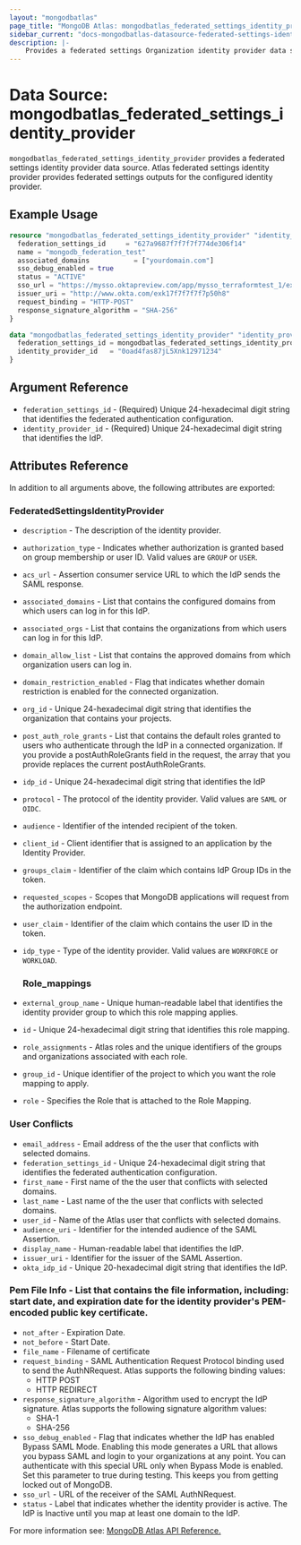 ```yaml
---
layout: "mongodbatlas"
page_title: "MongoDB Atlas: mongodbatlas_federated_settings_identity_provider"
sidebar_current: "docs-mongodbatlas-datasource-federated-settings-identity-provider"
description: |-
    Provides a federated settings Organization identity provider data source.
---
```


# Data Source: mongodbatlas_federated_settings_identity_provider

`mongodbatlas_federated_settings_identity_provider` provides a federated settings identity provider data source. Atlas federated settings identity provider provides federated settings outputs for the configured identity provider.

## Example Usage

```terraform
resource "mongodbatlas_federated_settings_identity_provider" "identity_provider" {
  federation_settings_id     = "627a9687f7f7f7f774de306f14"
  name = "mongodb_federation_test"
  associated_domains           = ["yourdomain.com"]
  sso_debug_enabled = true
  status = "ACTIVE"
  sso_url = "https://mysso.oktapreview.com/app/mysso_terraformtest_1/exk177f7f7f70h8/sso/saml"
  issuer_uri = "http://www.okta.com/exk17f7f7f7f7p50h8"
  request_binding = "HTTP-POST"
  response_signature_algorithm = "SHA-256"
}

data "mongodbatlas_federated_settings_identity_provider" "identity_provider_ds" {
  federation_settings_id = mongodbatlas_federated_settings_identity_provider.identity_provider.id
  identity_provider_id   = "0oad4fas87jL5Xnk12971234"
}

```

## Argument Reference

* `federation_settings_id` - (Required) Unique 24-hexadecimal digit string that identifies the federated authentication configuration.
* `identity_provider_id` - (Required) Unique 24-hexadecimal digit string that identifies the IdP. 

## Attributes Reference

In addition to all arguments above, the following attributes are exported:


### FederatedSettingsIdentityProvider

* `description` - The description of the identity provider.
* `authorization_type` - Indicates whether authorization is granted based on group membership or user ID. Valid values are `GROUP` or `USER`.
* `acs_url` - Assertion consumer service URL to which the IdP sends the SAML response.
* `associated_domains` - List that contains the configured domains from which users can log in for this IdP.
* `associated_orgs` - List that contains the organizations from which users can log in for this IdP.
* `domain_allow_list` - List that contains the approved domains from which organization users can log in.
* `domain_restriction_enabled` - Flag that indicates whether domain restriction is enabled for the connected organization.
* `org_id` - Unique 24-hexadecimal digit string that identifies the organization that contains your projects.
* `post_auth_role_grants` - List that contains the default roles granted to users who authenticate through the IdP in a connected organization. If you provide a postAuthRoleGrants field in the request, the array that you provide replaces the current postAuthRoleGrants.
* `idp_id` - Unique 24-hexadecimal digit string that identifies the IdP
* `protocol` - The protocol of the identity provider. Valid values are `SAML` or `OIDC`.
* `audience` - Identifier of the intended recipient of the token.
* `client_id` - Client identifier that is assigned to an application by the Identity Provider.
* `groups_claim` - Identifier of the claim which contains IdP Group IDs in the token.
* `requested_scopes` - Scopes that MongoDB applications will request from the authorization endpoint.
* `user_claim` - Identifier of the claim which contains the user ID in the token.
* `idp_type` - Type of the identity provider. Valid values are `WORKFORCE` or `WORKLOAD`.

  ### Role_mappings
* `external_group_name` - Unique human-readable label that identifies the identity provider group to which this role mapping applies.
* `id` - Unique 24-hexadecimal digit string that identifies this role mapping.
* `role_assignments` - Atlas roles and the unique identifiers of the groups and organizations associated with each role.
* `group_id` - Unique identifier of the project to which you want the role mapping to apply.
* `role` - Specifies the Role that is attached to the Role Mapping.
### User Conflicts
* `email_address` - Email address of the the user that conflicts with selected domains.
* `federation_settings_id` - Unique 24-hexadecimal digit string that identifies the federated authentication configuration.
* `first_name` - First name of the the user that conflicts with selected domains.
* `last_name` - Last name of the the user that conflicts with selected domains.
* `user_id` - Name of the Atlas user that conflicts with selected domains.
* `audience_uri` - Identifier for the intended audience of the SAML Assertion.
* `display_name` - Human-readable label that identifies the IdP.
* `issuer_uri` - Identifier for the issuer of the SAML Assertion.
* `okta_idp_id` - Unique 20-hexadecimal digit string that identifies the IdP.
### Pem File Info - List that contains the file information, including: start date, and expiration date for the identity provider's PEM-encoded public key certificate.
* `not_after` - Expiration  Date.
* `not_before` - Start Date.
* `file_name` - Filename of certificate
* `request_binding` - SAML Authentication Request Protocol binding used to send the AuthNRequest. Atlas supports the following binding values:
    - HTTP POST
    - HTTP REDIRECT
* `response_signature_algorithm` - Algorithm used to encrypt the IdP signature. Atlas supports the following signature algorithm values:
    - SHA-1
    - SHA-256
* `sso_debug_enabled` - Flag that indicates whether the IdP has enabled Bypass SAML Mode. Enabling this mode generates a URL that allows you bypass SAML and login to your organizations at any point. You can authenticate with this special URL only when Bypass Mode is enabled. Set this parameter to true during testing. This keeps you from getting locked out of MongoDB.
* `sso_url` - URL of the receiver of the SAML AuthNRequest.
* `status` - Label that indicates whether the identity provider is active. The IdP is Inactive until you map at least one domain to the IdP.


For more information see: [MongoDB Atlas API Reference.](https://www.mongodb.com/docs/atlas/reference/api/federation-configuration/)
